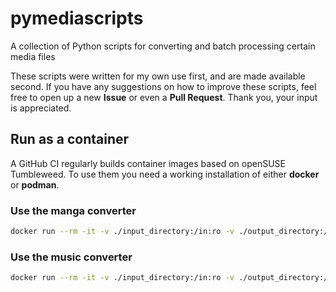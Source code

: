 # pymediascripts
A collection of Python scripts for converting and batch processing certain media files

These scripts were written for my own use first, and are made available second. If you have any suggestions on how to improve these scripts, feel free to open up a new **Issue** or even a **Pull Request**. Thank you, your input is appreciated.

## Run as a container

A GitHub CI regularly builds container images based on openSUSE Tumbleweed. To use them you need a working installation of either **docker** or **podman**.

### Use the manga converter

```bash
docker run --rm -it -v ./input_directory:/in:ro -v ./output_directory:/out:Z ghcr.io/tamara-schmitz/pymediascripts-manga /in /out/manga.pdf
```

### Use the music converter

```bash
docker run --rm -it -v ./input_directory:/in:ro -v ./output_directory:/out:Z ghcr.io/tamara-schmitz/pymediascripts-music -p smaller /in /out
```
